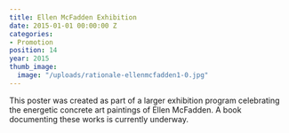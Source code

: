 ```yaml
---
title: Ellen McFadden Exhibition
date: 2015-01-01 00:00:00 Z
categories:
- Promotion
position: 14
year: 2015
thumb_image:
  image: "/uploads/rationale-ellenmcfadden1-0.jpg"
---
```


This poster was created as part of a larger exhibition program celebrating the energetic concrete art paintings of Ellen McFadden. A book documenting these works is currently underway.